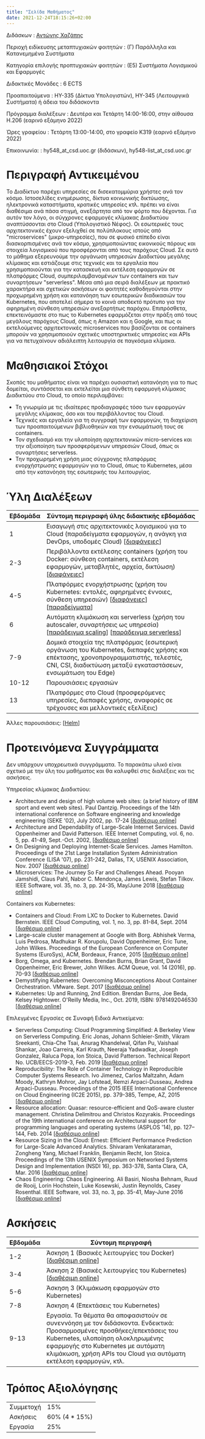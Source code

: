 ```yaml
---
title: "Σελίδα Μαθήματος"
date: 2021-12-24T18:15:26+02:00
---
```


Διδάσκων
: [Αντώνης Χαζάπης](http://users.ics.forth.gr/~chazapis/)

Περιοχή ειδίκευσης μεταπτυχιακών φοιτητών
: (Γ) Παράλληλα και Κατανεμημένα Συστήματα

Κατηγορία επιλογής προπτυχιακών φοιτητών
: (Ε5) Συστήματα Λογισμικού και Εφαρμογές

Διδακτικές Μονάδες
: 6 ECTS

Προαπαιτούμενα
: HY-335 (Δίκτυα Υπολογιστών), HY-345 (Λειτουργικά Συστήματα) ή άδεια του διδάσκοντα

Πρόγραμμα διαλέξεων
: Δευτέρα και Τετάρτη 14:00-16:00, στην αίθουσα Η.206 (εαρινό εξάμηνο 2022)

Ώρες γραφείου
: Τετάρτη 13:00-14:00, στο γραφείο Κ319 (εαρινό εξάμηνο 2022)

Επικοινωνία:
: hy548_at_csd.uoc.gr (διδάσκων), hy548-list_at_csd.uoc.gr

# Περιγραφή Αντικειμένου

Το Διαδίκτυο παρέχει υπηρεσίες σε δισεκατομμύρια χρήστες ανά τον κόσμο. Ιστοσελίδες ενημέρωσης, δίκτυα κοινωνικής δικτύωσης, ηλεκτρονικά καταστήματα, κρατικές υπηρεσίες κτλ. πρέπει να είναι διαθέσιμα ανά πάσα στιγμή, ανεξάρτητα από τον φόρτο που δέχονται. Για αυτόν τον λόγο, οι σύγχρονες εφαρμογές κλίμακας Διαδικτύου αναπτύσσονται στο Cloud (Υπολογιστικό Νέφος). Οι εσωτερικές τους αρχιτεκτονικές έχουν εξελιχθεί σε πολύπλοκους ιστούς από "microservices" (μικρο-υπηρεσίες), που σε φυσικό επίπεδο είναι διασκορπισμένες ανά τον κόσμο, χρησιμοποιώντας εικονικούς πόρους και στοιχεία λογισμικού που προσφέρονται από τους παρόχους Cloud. Σε αυτό το μάθημα εξερευνούμε την οργάνωση υπηρεσιών Διαδικτύου μεγάλης κλίμακας και εστιάζουμε στις τεχνικές και τα εργαλεία που χρησιμοποιούνται για την κατασκευή και εκτέλεση εφαρμογών σε πλατφόρμες Cloud, συμπεριλαμβανομένων των containers και των συναρτήσεων "serverless". Μέσα από μια σειρά διαλέξεων με πρακτικό χαρακτήρα και σχετικών ασκήσεων οι φοιτητές καθοδηγούνται στην προχωρημένη χρήση και κατανόηση των εσωτερικών διαδικασιών του Kubernetes, που αποτελεί σήμερα το κοινά αποδεκτό πρότυπο για την αφηρημένη σύνθεση υπηρεσιών ανεξαρτήτως παρόχου. Επιπρόσθετα, επεκτεινόμαστε στο πως το Kubernetes εφαρμόζεται στην πράξη από τους μεγάλους παρόχους Cloud, όπως η Amazon και η Google, και πως οι εκτελούμενες αρχιτεκτονικές microservices που βασίζονται σε containers μπορούν να χρησιμοποιούν σχετικές υποστηρικτικές υπηρεσίες και APIs για να πετυχαίνουν αδιάλειπτη λειτουργία σε παγκόσμια κλίμακα.

# Μαθησιακοί Στόχοι

Σκοπός του μαθήματος είναι να παρέχει ουσιαστική κατανόηση για το πως δομείται, συντάσσεται και εκτελείται μια σύνθετη εφαρμογή κλίμακας Διαδικτύου στο Cloud, το οποίο περιλαμβάνει:
* Τη γνωριμία με τις ιδιαίτερες προδιαγραφές τόσο των εφαρμογών μεγάλης κλίμακας, όσο και του περιβάλλοντος του Cloud.
* Τεχνικές και εργαλεία για τη συγγραφή των εφαρμογών, τη διαχείριση των προαπαιτούμενων βιβλιοθηκών και την ενσωμάτωσή τους σε containers.
* Τον σχεδιασμό και την υλοποίηση αρχιτεκτονικών micro-services και την αξιοποίηση των προσφερόμενων υπηρεσιών Cloud, όπως οι συναρτήσεις serverless.
* Την προχωρημένη χρήση μιας σύγχρονης πλατφόρμας ενορχήστρωσης εφαρμογών για το Cloud, όπως το Kubernetes, μέσα από την κατανόηση της εσωτερικής του λειτουργίας.

# Ύλη Διαλέξεων

| Εβδομάδα | Σύντομη περιγραφή ύλης διδακτικής εβδομάδας |
|---|---|
| 1 | Εισαγωγή στις αρχιτεκτονικές λογισμικού για το Cloud (παραδείγματα εφαρμογών, η ανάγκη για DevOps, υποδομές Cloud) [[διαφάνειες](https://docs.google.com/presentation/d/1RZzmujB8rtA_11wjZfNnVb4hVxzWKhxghzOYBgE9b8g/export?format=pdf)] |
| 2-3 | Περιβάλλοντα εκτέλεσης containers (χρήση του Docker: σύνθεση containers, εκτέλεση εφαρμογών, μεταβλητές, αρχεία, δικτύωση) [[διαφάνειες](https://docs.google.com/presentation/d/1-8-d5m99KuEPr03yP4fWL7kJe4DpTcufIOls5J-u7Gw/export?format=pdf)] |
| 4-5 | Πλατφόρμες ενορχήστρωσης (χρήση του Kubernetes: εντολές, αφηρημένες έννοιες, σύνθεση υπηρεσιών) [[διαφάνειες](https://docs.google.com/presentation/d/1rbOD4FsIkqvJ5eTlu4NZgc6HNYts7JWPiuV7dhiaeRY/export?format=pdf)] [[παραδείγματα](https://github.com/chazapis/hy548/tree/master/examples)] |
| 6 | Αυτόματη κλιμάκωση και serverless (χρήση του autoscaler, συναρτήσεις ως υπηρεσία) [[παράδειγμα scaling](https://github.com/chazapis/hy548/tree/master/scaling)] [[παράδειγμα serverless](https://github.com/chazapis/hy548/tree/master/serverless)] |
| 7-9 | Δομικά στοιχεία της πλατφόρμας (εσωτερική οργάνωση του Kubernetes, διεπαφές χρήσης και επέκτασης, χρονοπρογραμματιστής, τελεστές, CNI, CSI, διαδικτύωση μεταξύ εγκαταστάσεων, ενσωμάτωση του Edge) |
| 10-12 | Παρουσιάσεις εργασιών |
| 13 | Πλατφόρμες στο Cloud (προσφερόμενες υπηρεσίες, διεπαφές χρήσης, αναφορές σε τρέχουσες και μελλοντικές εξελίξεις) |

Άλλες παρουσιάσεις: [[Helm](https://docs.google.com/presentation/d/1sX4Na8tyYyiXskRGMW19F0cNjkmdqwDfc2IJqzosNB4/export?format=pdf)]

# Προτεινόμενα Συγγράμματα

Δεν υπάρχουν υποχρεωτικά συγγράμματα. Το παρακάτω υλικό είναι σχετικό με την ύλη του μαθήματος και θα καλυφθεί στις διαλέξεις και τις ασκήσεις.

Υπηρεσίας κλίμακας Διαδικτύου:
* Architecture and design of high volume web sites: (a brief history of IBM sport and event web sites). Paul Dantzig. Proceedings of the 14th international conference on Software engineering and knowledge engineering (SEKE '02), July 2002, pp. 17-24 [[διαθέσιμο online](https://doi.org/10.1145/568760.568765)]
* Architecture and Dependability of Large-Scale Internet Services. David Oppenheimer and David Patterson. IEEE Internet Computing, vol. 6, no. 5, pp. 41-49, Sept.-Oct. 2002, [[διαθέσιμο online](http://roc.cs.berkeley.edu/papers/inet-computing.pdf)]
* On Designing and Deploying Internet-Scale Services. James Hamilton. Proceedings of the 21st Large Installation System Administration Conference (LISA '07), pp. 231-242, Dallas, TX, USENIX Association, Nov. 2007 [[διαθέσιμο online](https://www.usenix.org/legacy/event/lisa07/tech/full_papers/hamilton/hamilton_html/index.html)]
* Microservices: The Journey So Far and Challenges Ahead. Pooyan Jamshidi, Claus Pahl, Nabor C. Mendonça, James Lewis, Stefan Tilkov. IEEE Software, vol. 35, no. 3, pp. 24-35, May/June 2018 [[διαθέσιμο online](https://ieeexplore.ieee.org/stamp/stamp.jsp?tp=&arnumber=8354433)]

Containers και Kubernetes:
* Containers and Cloud: From LXC to Docker to Kubernetes. David Bernstein. IEEE Cloud Computing, vol. 1, no. 3, pp. 81-84, Sept. 2014 [[διαθέσιμο online](https://ieeexplore.ieee.org/stamp/stamp.jsp?tp=&arnumber=7036275)]
* Large-scale cluster management at Google with Borg. Abhishek Verma, Luis Pedrosa, Madhukar R. Korupolu, David Oppenheimer, Eric Tune, John Wilkes. Proceedings of the European Conference on Computer Systems (EuroSys), ACM, Bordeaux, France, 2015 [[διαθέσιμο online](https://storage.googleapis.com/pub-tools-public-publication-data/pdf/43438.pdf)]
* Borg, Omega, and Kubernetes. Brendan Burns, Brian Grant, David Oppenheimer, Eric Brewer, John Wilkes. ACM Queue, vol. 14 (2016), pp. 70-93 [[διαθέσιμο online](https://queue.acm.org/detail.cfm?id=2898444)]
* Demystifying Kubernetes: Overcoming Misconceptions About Container Orchestration. VMware. Sept. 2017 [[διαθέσιμο online](https://www.vmware.com/content/dam/digitalmarketing/vmware/en/pdf/products/pivotal/vmware-demystifying-kubernetes-overcoming-misconceptions-whitepaper.pdf)]
* Kubernetes: Up and Running, 2nd Edition. Brendan Burns, Joe Beda, Kelsey Hightower. O'Reilly Media, Inc., Oct. 2019, ISBN: 9781492046530 [[διαθέσιμο online](https://tanzu.vmware.com/content/ebooks/kubernetes-up-running-dive-into-the-future-of-infrastructure)]

Επιλεγμένες Εργασίες σε Συναφή Ειδικά Αντικείμενα:
* Serverless Computing: Cloud Programming Simplified: A Berkeley View on Serverless Computing. Eric Jonas, Johann Schleier-Smith, Vikram Sreekanti, Chia-Che Tsai, Anurag Khandelwal, Qifan Pu, Vaishaal Shankar, Joao Carreira, Karl Krauth, Neeraja Yadwadkar, Joseph Gonzalez, Raluca Popa, Ion Stoica, David Patterson. Technical Report No. UCB/EECS-2019-3, Feb. 2019 [[διαθέσιμο online](https://www2.eecs.berkeley.edu/Pubs/TechRpts/2019/EECS-2019-3.pdf)]
* Reproducibility: The Role of Container Technology in Reproducible Computer Systems Research. Ivo Jimenez, Carlos Maltzahn, Adam Moody, Kathryn Mohror, Jay Lofstead, Remzi Arpaci-Dusseau, Andrea Arpaci-Dusseau. Proceedings of the 2015 IEEE International Conference on Cloud Engineering (IC2E 2015), pp. 379-385, Tempe, AZ, 2015 [[διαθέσιμο online](https://ieeexplore.ieee.org/stamp/stamp.jsp?tp=&arnumber=7092948)]
* Resource allocation: Quasar: resource-efficient and QoS-aware cluster management. Christina Delimitrou and Christos Kozyrakis. Proceedings of the 19th international conference on Architectural support for programming languages and operating systems (ASPLOS '14), pp. 127–144, Feb. 2014 [[διαθέσιμο online](https://www.csl.cornell.edu/~delimitrou/papers/2014.asplos.quasar.pdf)]
* Resource Sizing in the Cloud: Ernest: Efficient Performance Prediction for Large-Scale Advanced Analytics. Shivaram Venkataraman, Zongheng Yang, Michael Franklin, Benjamin Recht, Ion Stoica. Proceedings of the 13th USENIX Symposium on Networked Systems Design and Implementation (NSDI 16), pp. 363-378, Santa Clara, CA, Mar. 2016 [[διαθέσιμο online](https://www.usenix.org/system/files/conference/nsdi16/nsdi16-paper-venkataraman.pdf)]
* Chaos Engineering: Chaos Engineering. Ali Basiri, Niosha Behnam, Ruud de Rooij, Lorin Hochstein, Luke Kosewski, Justin Reynolds, Casey Rosenthal. IEEE Software, vol. 33, no. 3, pp. 35-41, May-June 2016 [[διαθέσιμο online](https://ieeexplore.ieee.org/stamp/stamp.jsp?tp=&arnumber=7436642)]

# Ασκήσεις

| Εβδομάδα | Σύντομη περιγραφή |
|---|---|
| 1-2 | Άσκηση 1 (Βασικές λειτουργίες του Docker) [[διαθέσιμη οnline](https://docs.google.com/document/d/1CYbA4eMDjy7WWEh5E5PY5DCMaEoVsfChLhlhG7RBE4o/export?format=pdf)] |
| 3-4 | Άσκηση 2 (Βασικές λειτουργίες του Kubernetes) [[διαθέσιμη οnline](https://docs.google.com/document/d/1pZR0EYSEoTedwCQeQ2SEzHpBks7ZeYmZyI0DKHV-t68/export?format=pdf)] |
| 5-6 | Άσκηση 3 (Κλιμάκωση εφαρμογών στο Kubernetes) |
| 7-8 | Άσκηση 4 (Επεκτάσεις του Kubernetes) |
| 9-13 | Εργασία. Τα θέματα θα αποφασιστούν σε συνεννόηση με τον διδάσκοντα. Ενδεικτικά: Προσαρμοσμένες προσθήκες/επεκτάσεις του Kubernetes, υλοποίηση ολοκληρωμένης εφαρμογής στο Kubernetes με αυτόματη κλιμάκωση, χρήση APIs του Cloud για αυτόματη εκτέλεση εφαρμογών, κτλ. |

# Τρόπος Αξιολόγησης

|   |   |
|---|---|
| Συμμετοχή | 15% |
| Ασκήσεις | 60% (4 * 15%) |
| Εργασία | 25% |

